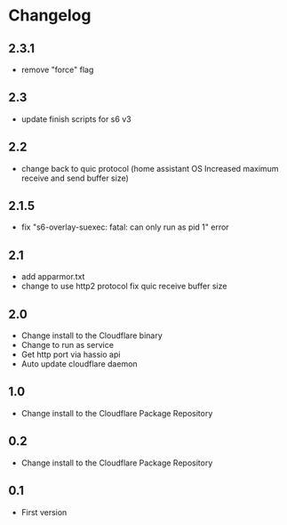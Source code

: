 # Changelog

## 2.3.1
- remove "force" flag

## 2.3
- update finish scripts for s6 v3

## 2.2
- change back to quic protocol (home assistant OS Increased maximum receive and send buffer size)

## 2.1.5
- fix "s6-overlay-suexec: fatal: can only run as pid 1" error

## 2.1
- add apparmor.txt
- change to use http2 protocol fix quic receive buffer size

## 2.0
- Change install to the Cloudflare binary
- Change to run as service
- Get http port via hassio api
- Auto update cloudflare daemon

## 1.0
- Change install to the Cloudflare Package Repository

## 0.2
- Change install to the Cloudflare Package Repository

## 0.1
- First version

